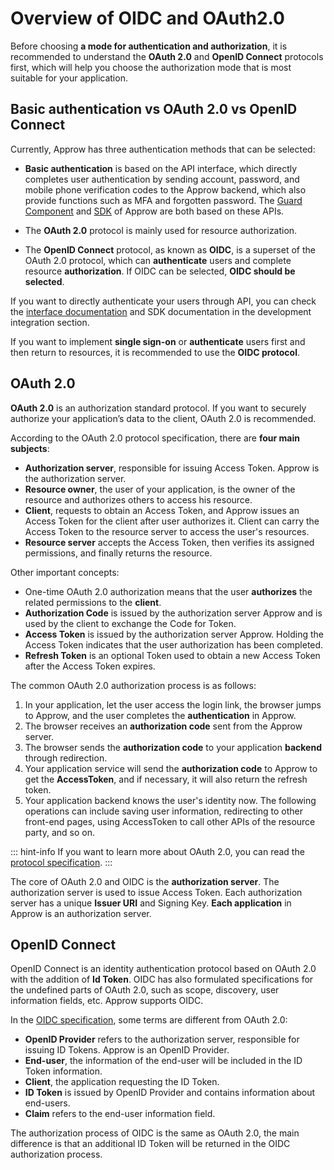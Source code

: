 # Overview of OIDC and OAuth2.0

<LastUpdated />

Before choosing **a mode for authentication and authorization**, it is recommended to understand the **OAuth 2.0** and **OpenID Connect** protocols first, which will help you choose the authorization mode that is most suitable for your application.

## Basic authentication vs OAuth 2.0 vs OpenID Connect

Currently, Approw has three authentication methods that can be selected:

- **Basic authentication** is based on the API interface, which directly completes user authentication by sending account, password, and mobile phone verification codes to the Approw backend, which also provide functions such as MFA and forgotten password. The [Guard Component](/reference/ui-components) and [SDK](/reference/sdk-for-node) of Approw are both based on these APIs.

- The **OAuth 2.0** protocol is mainly used for resource authorization.

- The **OpenID Connect** protocol, as known as **OIDC**, is a superset of the OAuth 2.0 protocol, which can **authenticate** users and complete resource **authorization**. If OIDC can be selected, **OIDC should be selected**.

If you want to directly authenticate your users through API, you can check the [interface documentation](/reference/) and SDK documentation in the development integration section.

If you want to implement **single sign-on** or **authenticate** users first and then return to resources, it is recommended to use the **OIDC protocol**.

## OAuth 2.0

**OAuth 2.0** is an authorization standard protocol. If you want to securely authorize your application’s data to the client, OAuth 2.0 is recommended.

According to the OAuth 2.0 protocol specification, there are **four main subjects**:

- **Authorization server**, responsible for issuing Access Token. Approw is the authorization server.
- **Resource owner**, the user of your application, is the owner of the resource and authorizes others to access his resource.
- **Client**, requests to obtain an Access Token, and Approw issues an Access Token for the client after user authorizes it. Client can carry the Access Token to the resource server to access the user's resources.
- **Resource server** accepts the Access Token, then verifies its assigned permissions, and finally returns the resource.

Other important concepts:

- One-time OAuth 2.0 authorization means that the user **authorizes** the related permissions to the **client**.
- **Authorization Code** is issued by the authorization server Approw and is used by the client to exchange the Code for Token.
- **Access Token** is issued by the authorization server Approw. Holding the Access Token indicates that the user authorization has been completed.
- **Refresh Token** is an optional Token used to obtain a new Access Token after the Access Token expires.

The common OAuth 2.0 authorization process is as follows:

1. In your application, let the user access the login link, the browser jumps to Approw, and the user completes the **authentication** in Approw.
2. The browser receives an **authorization code** sent from the Approw server.
3. The browser sends the **authorization code** to your application **backend** through redirection.
4. Your application service will send the **authorization code** to Approw to get the **AccessToken**, and if necessary, it will also return the refresh token.
5. Your application backend knows the user's identity now. The following operations can include saving user information, redirecting to other front-end pages, using AccessToken to call other APIs of the resource party, and so on.

::: hint-info
If you want to learn more about OAuth 2.0, you can read the [protocol specification](https://tools.ietf.org/html/rfc6749).
:::

The core of OAuth 2.0 and OIDC is the **authorization server**. The authorization server is used to issue Access Token. Each authorization server has a unique **Issuer URI** and Signing Key. **Each application** in Approw is an authorization server.

## OpenID Connect

OpenID Connect is an identity authentication protocol based on OAuth 2.0 with the addition of **Id Token**. OIDC has also formulated specifications for the undefined parts of OAuth 2.0, such as scope, discovery, user information fields, etc. Approw supports OIDC.

In the [OIDC specification](https://openid.net/connect/), some terms are different from OAuth 2.0:

- **OpenID Provider** refers to the authorization server, responsible for issuing ID Tokens. Approw is an OpenID Provider.
- **End-user**, the information of the end-user will be included in the ID Token information.
- **Client**, the application requesting the ID Token.
- **ID Token** is issued by OpenID Provider and contains information about end-users.
- **Claim** refers to the end-user information field.

The authorization process of OIDC is the same as OAuth 2.0, the main difference is that an additional ID Token will be returned in the OIDC authorization process.

